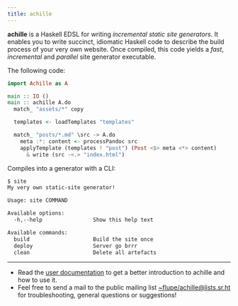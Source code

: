 ```yaml
---
title: achille
---
```


**achille** is a Haskell EDSL for writing *incremental static site generators*.
It enables you to write succinct, idiomatic Haskell code to describe the build process
of your very own website. Once compiled, this code yields a *fast*, *incremental*
and *parallel* site generator executable.


The following code:

```haskell
import Achille as A

main :: IO ()
main :: achille A.do
  match_ "assets/*" copy

  templates <- loadTemplates "templates"

  match_ "posts/*.md" \src -> A.do
    meta :*: content <- processPandoc src
    applyTemplate (templates ! "post") (Post <$> meta <*> content)
      & write (src -<.> "index.html")
```

Compiles into a generator with a CLI:

```bash
$ site
My very own static-site generator!

Usage: site COMMAND

Available options:
  -h,--help                Show this help text

Available commands:
  build                    Build the site once
  deploy                   Server go brrr
  clean                    Delete all artefacts
```

---

- Read the [user documentation](/docs.html) to get a better introduction to
  achille and how to use it.
- Feel free to send a mail to the public mailing list [~flupe/achille@lists.sr.ht][list] for troubleshooting,
    general questions or suggestions!

[list]: mailto:~flupe/achille@lists.sr.ht
